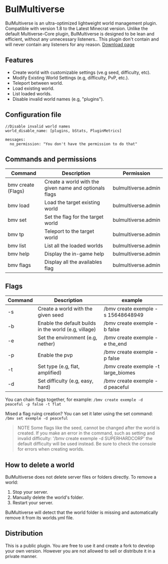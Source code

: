 # BulMultiverse

BulMultiverse is an ultra-optimized lightweight world management plugin. Compatible with version 1.8 to the Latest Minecrat version. Unlike the default Multiverse-Core plugin, BulMultiverse is designed to be lean and efficient, without any unnecessary listeners.. This plugin don't contain and will never contain any listeners for any reason.
[Download page](https://www.spigotmc.org/resources/93260/ "Click to download")
## Features
- Create world with customizable settings (ve.g seed, difficulty, etc).
- Modify Existing World Settings (e.g, difficulty, PvP, etc.).
- Teleport between world.
- Load existing world.
- List loaded worlds.
- Disable invalid world names (e.g, "plugins").

## Configuration file
```
//Disable invalid world names
world_disable_name: [plugins, bStats, PluginMetrics]

messages:   
  no_permission: "You don't have the permission to do that"
```
## Commands and permissions

| Command        | Description                                                         | Permission |
|----------------|---------------------------------------------------------------------| ------|
| bmv create <World Name> (Flags) | Create a world with the given name and optionals flags | bulmultiverse.admin
| bmv load <World Name> | Load the target existing world | bulmultiverse.admin
| bmv set <World Name> <Flag> | Set the flag for the target world | bulmultiverse.admin
| bmv tp <World Name> | Teleport to the target world | bulmultiverse.admin
| bmv list | List all the loaded worlds | bulmultiverse.admin
| bmv help | Display the in-game help | bulmultiverse.admin
| bmv flags | Display all the availables flag | bulmultiverse.admin

## Flags

| Command        | Description                                                         | example
|----------------|---------------------------------------------------------------------|------|
| -s <Number> | Create a world with the given seed | /bmv create exemple -s 15648648949 |
| -b <true or false> | Enable the default builds in the world (e.g, village) | /bmv create exemple -b false |
| -e <Environment> | Set the environment (e.g, nether) | /bmv create exemple -e the_end |
| -p <true or false> | Enable the pvp | /bmv create exemple -p false |
| -t <Type> | Set type (e.g, flat, amplified) | /bmv create exemple -t large_biomes |
| -d <Difficulty> | Set difficulty (e.g, easy, hard) | /bmv create exemple -d peaceful |

You can chain flags together, for example:
`/bmv create exemple -d peaceful -p false -t flat`

Mised a flag ruing creation? You can set it later using the set command:
`/bmv set exemple -d peaceful`
> NOTE
> Some flags like the seed, cannot be changed after the world is created. If you make an error in the command, such as setting and invalid difficulty:
'/bmv create exemple -d SUPERHARDCORP'
the default difficulty will be used instead. Be sure to check the console for errors when creating worlds.

## How to delete a world

BulMultiverse does not delete server files or folders directly. To remove a world:
1. Stop your server.
2. Manually delete the world's folder.
3. Restart your server.

BulMultiverse will detect that the world folder is missing and automatically remove it from its worlds.yml file.

## Distribution

This is a public plugin. You are free to use it and create a fork to develop your own version. However you are not allowed to sell or distribute it in a private manner.